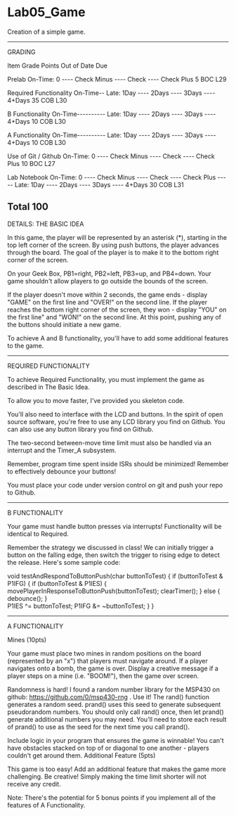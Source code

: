 Lab05_Game
==========

Creation of a simple game.

--------------------------------------------------------------------------------------------------------------------
GRADING

Item          	Grade                                                                                 	Points       	Out of 	    Date Due

Prelab        	On-Time: 0 ---- Check Minus ---- Check ---- Check Plus                     		5      		BOC L29

Required Functionality 	On-Time-- Late: 1Day ---- 2Days ---- 3Days ---- 4+Days 		35 		    COB L30

B Functionality 	On-Time---------- Late: 1Day ---- 2Days ---- 3Days ---- 4+Days 		10 		     COB L30

A Functionality 	On-Time---------- Late: 1Day ---- 2Days ---- 3Days ---- 4+Days 		10 		    COB L30

Use of Git / Github 	On-Time: 0 ---- Check Minus ---- Check ---- Check Plus 		     10     		BOC L27

Lab Notebook 	On-Time: 0 ---- Check Minus ---- Check ---- Check Plus ----- 
                          Late: 1Day ---- 2Days ---- 3Days ---- 4+Days 		                              30     		COB L31
                          
Total                                                                                                                      			100 	
--------------------------------------------------------------------------------------------------------------------
DETAILS: THE BASIC IDEA

In this game, the player will be represented by an asterisk (*), starting in the top left corner of the screen. By using push buttons, the player advances through the board. The goal of the player is to make it to the bottom right corner of the screen.

On your Geek Box, PB1=right, PB2=left, PB3=up, and PB4=down. Your game shouldn't allow players to go outside the bounds of the screen.

If the player doesn't move within 2 seconds, the game ends - display "GAME" on the first line and "OVER!" on the second line. If the player reaches the bottom right corner of the screen, they won - display "YOU" on the first line" and "WON!" on the second line. At this point, pushing any of the buttons should initiate a new game.

To achieve A and B functionality, you'll have to add some additional features to the game.

---------------------------------------------------------------------------------------------------------------------
REQUIRED FUNCTIONALITY

To achieve Required Functionality, you must implement the game as described in The Basic Idea.

To allow you to move faster, I've provided you skeleton code.

You'll also need to interface with the LCD and buttons. In the spirit of open source software, you're free to use any LCD library you find on Github. You can also use any button library you find on Github.

The two-second between-move time limit must also be handled via an interrupt and the Timer_A subsystem.

Remember, program time spent inside ISRs should be minimized! Remember to effectively debounce your buttons!

You must place your code under version control on git and push your repo to Github.

---------------------------------------------------------------------------------------------------------------------
B FUNCTIONALITY

Your game must handle button presses via interrupts! Functionality will be identical to Required.

Remember the strategy we discussed in class! We can initially trigger a button on the falling edge, then switch the trigger to rising edge to detect the release. Here's some sample code:


void testAndRespondToButtonPush(char buttonToTest)
{
    if (buttonToTest & P1IFG)
    {
        if (buttonToTest & P1IES)
        {
            movePlayerInResponseToButtonPush(buttonToTest);
            clearTimer();
        } else
        {
            debounce();
        }    
        P1IES ^= buttonToTest;
        P1IFG &= ~buttonToTest;
    }
}

---------------------------------------------------------------------------------------------------------------------
A FUNCTIONALITY

Mines (10pts)

Your game must place two mines in random positions on the board (represented by an "x") that players must navigate around. If a player navigates onto a bomb, the game is over. Display a creative message if a player steps on a mine (i.e. "BOOM!"), then the game over screen.

Randomness is hard! I found a random number library for the MSP430 on github: https://github.com/0/msp430-rng . Use it! The rand() function generates a random seed. prand() uses this seed to generate subsequent pseudorandom numbers. You should only call rand() once, then let prand() generate additional numbers you may need. You'll need to store each result of prand() to use as the seed for the next time you call prand().

Include logic in your program that ensures the game is winnable! You can't have obstacles stacked on top of or diagonal to one another - players couldn't get around them.
Additional Feature (5pts)

This game is too easy! Add an additional feature that makes the game more challenging. Be creative! Simply making the time limit shorter will not receive any credit.

Note: There's the potential for 5 bonus points if you implement all of the features of A Functionality.
